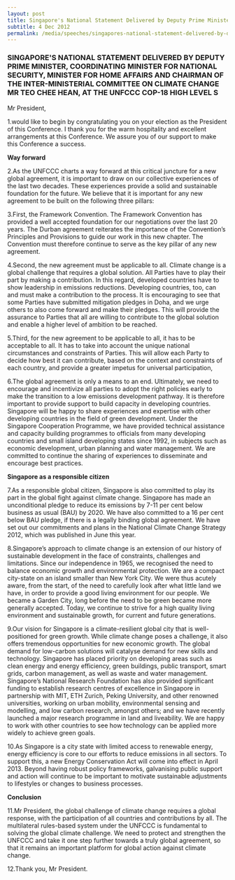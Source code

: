 ```yaml
---
layout: post
title: Singapore's National Statement Delivered by Deputy Prime Minister, Coordinating Minister for National Security, Minister for Home Affairs and Chairman of the Inter-Ministerial Committee on Climate Change Mr Teo Chee Hean, at the UNFCCC COP-18 High Level S
subtitle: 4 Dec 2012
permalink: /media/speeches/singapores-national-statement-delivered-by-deputy-prime-minister-coordinating-minister-for-national-security-minister-for-home-affairs
---
```


### SINGAPORE'S NATIONAL STATEMENT DELIVERED BY DEPUTY PRIME MINISTER, COORDINATING MINISTER FOR NATIONAL SECURITY, MINISTER FOR HOME AFFAIRS AND CHAIRMAN OF THE INTER-MINISTERIAL COMMITTEE ON CLIMATE CHANGE MR TEO CHEE HEAN, AT THE UNFCCC COP-18 HIGH LEVEL S

Mr President,

1.would like to begin by congratulating you on your election as the President of this Conference. I thank you for the warm hospitality and excellent arrangements at this Conference. We assure you of our support to make this Conference a success.

**Way forward**

2.As the UNFCCC charts a way forward at this critical juncture for a new global agreement, it is important to draw on our collective experiences of the last two decades. These experiences provide a solid and sustainable foundation for the future. We believe that it is important for any new agreement to be built on the following three pillars:

3.First, the Framework Convention. The Framework Convention has provided a well accepted foundation for our negotiations over the last 20 years. The Durban agreement reiterates the importance of the Convention’s Principles and Provisions to guide our work in this new chapter. The Convention must therefore continue to serve as the key pillar of any new agreement.

4.Second, the new agreement must be applicable to all. Climate change is a global challenge that requires a global solution. All Parties have to play their part by making a contribution. In this regard, developed countries have to show leadership in emissions reductions. Developing countries, too, can and must make a contribution to the process. It is encouraging to see that some Parties have submitted mitigation pledges in Doha, and we urge others to also come forward and make their pledges. This will provide the assurance to Parties that all are willing to contribute to the global solution and enable a higher level of ambition to be reached.

5.Third, for the new agreement to be applicable to all, it has to be acceptable to all. It has to take into account the unique national circumstances and constraints of Parties. This will allow each Party to decide how best it can contribute, based on the context and constraints of each country, and provide a greater impetus for universal participation,

6.The global agreement is only a means to an end. Ultimately, we need to encourage and incentivize all parties to adopt the right policies early to make the transition to a low emissions development pathway. It is therefore important to provide support to build capacity in developing countries. Singapore will be happy to share experiences and expertise with other developing countries in the field of green development. Under the Singapore Cooperation Programme, we have provided technical assistance and capacity building programmes to officials from many developing countries and small island developing states since 1992, in subjects such as economic development, urban planning and water management. We are committed to continue the sharing of experiences to disseminate and encourage best practices.

**Singapore as a responsible citizen**

7.As a responsible global citizen, Singapore is also committed to play its part in the global fight against climate change. Singapore has made an unconditional pledge to reduce its emissions by 7-11 per cent below business as usual (BAU) by 2020. We have also committed to a 16 per cent below BAU pledge, if there is a legally binding global agreement. We have set out our commitments and plans in the National Climate Change Strategy 2012, which was published in June this year.

8.Singapore’s approach to climate change is an extension of our history of sustainable development in the face of constraints, challenges and limitations. Since our independence in 1965, we recognised the need to balance economic growth and environmental protection. We are a compact city-state on an island smaller than New York City. We were thus acutely aware, from the start, of the need to carefully look after what little land we have, in order to provide a good living environment for our people. We became a Garden City, long before the need to be green became more generally accepted. Today, we continue to strive for a high quality living environment and sustainable growth, for current and future generations.

9.Our vision for Singapore is a climate-resilient global city that is well-positioned for green growth. While climate change poses a challenge, it also offers tremendous opportunities for new economic growth. The global demand for low-carbon solutions will catalyse demand for new skills and technology. Singapore has placed priority on developing areas such as clean energy and energy efficiency, green buildings, public transport, smart grids, carbon management, as well as waste and water management. Singapore’s National Research Foundation has also provided significant funding to establish research centres of excellence in Singapore in partnership with MIT, ETH Zurich, Peking University, and other renowned universities, working on urban mobility, environmental sensing and modelling, and low carbon research, amongst others; and we have recently launched a major research programme in land and liveability. We are happy to work with other countries to see how technology can be applied more widely to achieve green goals.

10.As Singapore is a city state with limited access to renewable energy, energy efficiency is core to our efforts to reduce emissions in all sectors. To support this, a new Energy Conservation Act will come into effect in April 2013. Beyond having robust policy frameworks, galvanising public support and action will continue to be important to motivate sustainable adjustments to lifestyles or changes to business processes.

**Conclusion**

11.Mr President, the global challenge of climate change requires a global response, with the participation of all countries and contributions by all. The multilateral rules-based system under the UNFCCC is fundamental to solving the global climate challenge. We need to protect and strengthen the UNFCCC and take it one step further towards a truly global agreement, so that it remains an important platform for global action against climate change.

12.Thank you, Mr President. 